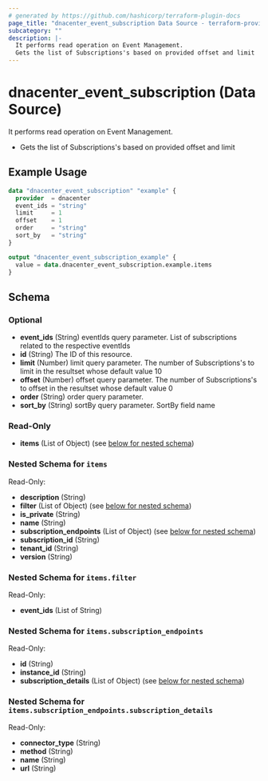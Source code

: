 ```yaml
---
# generated by https://github.com/hashicorp/terraform-plugin-docs
page_title: "dnacenter_event_subscription Data Source - terraform-provider-dnacenter"
subcategory: ""
description: |-
  It performs read operation on Event Management.
  Gets the list of Subscriptions's based on provided offset and limit
---
```


# dnacenter_event_subscription (Data Source)

It performs read operation on Event Management.

- Gets the list of Subscriptions's based on provided offset and limit

## Example Usage

```terraform
data "dnacenter_event_subscription" "example" {
  provider  = dnacenter
  event_ids = "string"
  limit     = 1
  offset    = 1
  order     = "string"
  sort_by   = "string"
}

output "dnacenter_event_subscription_example" {
  value = data.dnacenter_event_subscription.example.items
}
```

<!-- schema generated by tfplugindocs -->
## Schema

### Optional

- **event_ids** (String) eventIds query parameter. List of subscriptions related to the respective eventIds
- **id** (String) The ID of this resource.
- **limit** (Number) limit query parameter. The number of Subscriptions's to limit in the resultset whose default value 10
- **offset** (Number) offset query parameter. The number of Subscriptions's to offset in the resultset whose default value 0
- **order** (String) order query parameter.
- **sort_by** (String) sortBy query parameter. SortBy field name

### Read-Only

- **items** (List of Object) (see [below for nested schema](#nestedatt--items))

<a id="nestedatt--items"></a>
### Nested Schema for `items`

Read-Only:

- **description** (String)
- **filter** (List of Object) (see [below for nested schema](#nestedobjatt--items--filter))
- **is_private** (String)
- **name** (String)
- **subscription_endpoints** (List of Object) (see [below for nested schema](#nestedobjatt--items--subscription_endpoints))
- **subscription_id** (String)
- **tenant_id** (String)
- **version** (String)

<a id="nestedobjatt--items--filter"></a>
### Nested Schema for `items.filter`

Read-Only:

- **event_ids** (List of String)


<a id="nestedobjatt--items--subscription_endpoints"></a>
### Nested Schema for `items.subscription_endpoints`

Read-Only:

- **id** (String)
- **instance_id** (String)
- **subscription_details** (List of Object) (see [below for nested schema](#nestedobjatt--items--subscription_endpoints--subscription_details))

<a id="nestedobjatt--items--subscription_endpoints--subscription_details"></a>
### Nested Schema for `items.subscription_endpoints.subscription_details`

Read-Only:

- **connector_type** (String)
- **method** (String)
- **name** (String)
- **url** (String)


